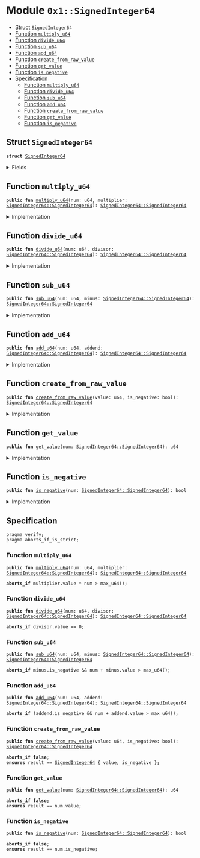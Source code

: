
<a name="0x1_SignedInteger64"></a>

# Module `0x1::SignedInteger64`



-  [Struct <code><a href="SignedInteger64.md#0x1_SignedInteger64">SignedInteger64</a></code>](#0x1_SignedInteger64_SignedInteger64)
-  [Function <code>multiply_u64</code>](#0x1_SignedInteger64_multiply_u64)
-  [Function <code>divide_u64</code>](#0x1_SignedInteger64_divide_u64)
-  [Function <code>sub_u64</code>](#0x1_SignedInteger64_sub_u64)
-  [Function <code>add_u64</code>](#0x1_SignedInteger64_add_u64)
-  [Function <code>create_from_raw_value</code>](#0x1_SignedInteger64_create_from_raw_value)
-  [Function <code>get_value</code>](#0x1_SignedInteger64_get_value)
-  [Function <code>is_negative</code>](#0x1_SignedInteger64_is_negative)
-  [Specification](#@Specification_0)
    -  [Function <code>multiply_u64</code>](#@Specification_0_multiply_u64)
    -  [Function <code>divide_u64</code>](#@Specification_0_divide_u64)
    -  [Function <code>sub_u64</code>](#@Specification_0_sub_u64)
    -  [Function <code>add_u64</code>](#@Specification_0_add_u64)
    -  [Function <code>create_from_raw_value</code>](#@Specification_0_create_from_raw_value)
    -  [Function <code>get_value</code>](#@Specification_0_get_value)
    -  [Function <code>is_negative</code>](#@Specification_0_is_negative)


<a name="0x1_SignedInteger64_SignedInteger64"></a>

## Struct `SignedInteger64`



<pre><code><b>struct</b> <a href="SignedInteger64.md#0x1_SignedInteger64">SignedInteger64</a>
</code></pre>



<details>
<summary>Fields</summary>


<dl>
<dt>
<code>value: u64</code>
</dt>
<dd>

</dd>
<dt>
<code>is_negative: bool</code>
</dt>
<dd>

</dd>
</dl>


</details>

<a name="0x1_SignedInteger64_multiply_u64"></a>

## Function `multiply_u64`



<pre><code><b>public</b> <b>fun</b> <a href="SignedInteger64.md#0x1_SignedInteger64_multiply_u64">multiply_u64</a>(num: u64, multiplier: <a href="SignedInteger64.md#0x1_SignedInteger64_SignedInteger64">SignedInteger64::SignedInteger64</a>): <a href="SignedInteger64.md#0x1_SignedInteger64_SignedInteger64">SignedInteger64::SignedInteger64</a>
</code></pre>



<details>
<summary>Implementation</summary>


<pre><code><b>public</b> <b>fun</b> <a href="SignedInteger64.md#0x1_SignedInteger64_multiply_u64">multiply_u64</a>(num: u64, multiplier: <a href="SignedInteger64.md#0x1_SignedInteger64">SignedInteger64</a>): <a href="SignedInteger64.md#0x1_SignedInteger64">SignedInteger64</a> {
    <b>let</b> product = multiplier.value * num;
    <a href="SignedInteger64.md#0x1_SignedInteger64">SignedInteger64</a> { value: (product <b>as</b> u64), is_negative: multiplier.is_negative }
}
</code></pre>



</details>

<a name="0x1_SignedInteger64_divide_u64"></a>

## Function `divide_u64`



<pre><code><b>public</b> <b>fun</b> <a href="SignedInteger64.md#0x1_SignedInteger64_divide_u64">divide_u64</a>(num: u64, divisor: <a href="SignedInteger64.md#0x1_SignedInteger64_SignedInteger64">SignedInteger64::SignedInteger64</a>): <a href="SignedInteger64.md#0x1_SignedInteger64_SignedInteger64">SignedInteger64::SignedInteger64</a>
</code></pre>



<details>
<summary>Implementation</summary>


<pre><code><b>public</b> <b>fun</b> <a href="SignedInteger64.md#0x1_SignedInteger64_divide_u64">divide_u64</a>(num: u64, divisor: <a href="SignedInteger64.md#0x1_SignedInteger64">SignedInteger64</a>): <a href="SignedInteger64.md#0x1_SignedInteger64">SignedInteger64</a> {
    <b>let</b> quotient = num / divisor.value;
    <a href="SignedInteger64.md#0x1_SignedInteger64">SignedInteger64</a> { value: (quotient <b>as</b> u64), is_negative: divisor.is_negative }
}
</code></pre>



</details>

<a name="0x1_SignedInteger64_sub_u64"></a>

## Function `sub_u64`



<pre><code><b>public</b> <b>fun</b> <a href="SignedInteger64.md#0x1_SignedInteger64_sub_u64">sub_u64</a>(num: u64, minus: <a href="SignedInteger64.md#0x1_SignedInteger64_SignedInteger64">SignedInteger64::SignedInteger64</a>): <a href="SignedInteger64.md#0x1_SignedInteger64_SignedInteger64">SignedInteger64::SignedInteger64</a>
</code></pre>



<details>
<summary>Implementation</summary>


<pre><code><b>public</b> <b>fun</b> <a href="SignedInteger64.md#0x1_SignedInteger64_sub_u64">sub_u64</a>(num: u64, minus: <a href="SignedInteger64.md#0x1_SignedInteger64">SignedInteger64</a>): <a href="SignedInteger64.md#0x1_SignedInteger64">SignedInteger64</a> {
    <b>if</b> (minus.is_negative) {
        <b>let</b> result = num + minus.value;
        <a href="SignedInteger64.md#0x1_SignedInteger64">SignedInteger64</a> { value: (result <b>as</b> u64), is_negative: <b>false</b> }
    } <b>else</b> {
        <b>if</b> (num &gt; minus.value)  {
            <b>let</b> result = num - minus.value;
            <a href="SignedInteger64.md#0x1_SignedInteger64">SignedInteger64</a> { value: (result <b>as</b> u64), is_negative: <b>false</b> }
        }<b>else</b> {
            <b>let</b> result = minus.value - num;
            <a href="SignedInteger64.md#0x1_SignedInteger64">SignedInteger64</a> { value: (result <b>as</b> u64), is_negative: <b>true</b> }
        }
    }
}
</code></pre>



</details>

<a name="0x1_SignedInteger64_add_u64"></a>

## Function `add_u64`



<pre><code><b>public</b> <b>fun</b> <a href="SignedInteger64.md#0x1_SignedInteger64_add_u64">add_u64</a>(num: u64, addend: <a href="SignedInteger64.md#0x1_SignedInteger64_SignedInteger64">SignedInteger64::SignedInteger64</a>): <a href="SignedInteger64.md#0x1_SignedInteger64_SignedInteger64">SignedInteger64::SignedInteger64</a>
</code></pre>



<details>
<summary>Implementation</summary>


<pre><code><b>public</b> <b>fun</b> <a href="SignedInteger64.md#0x1_SignedInteger64_add_u64">add_u64</a>(num: u64, addend: <a href="SignedInteger64.md#0x1_SignedInteger64">SignedInteger64</a>): <a href="SignedInteger64.md#0x1_SignedInteger64">SignedInteger64</a> {
    <b>if</b> (addend.is_negative) {
       <b>if</b> (num &gt; addend.value)  {
           <b>let</b> result = num - addend.value;
           <a href="SignedInteger64.md#0x1_SignedInteger64">SignedInteger64</a> { value: (result <b>as</b> u64), is_negative: <b>false</b> }
       }<b>else</b> {
           <b>let</b> result = addend.value - num;
           <a href="SignedInteger64.md#0x1_SignedInteger64">SignedInteger64</a> { value: (result <b>as</b> u64), is_negative: <b>true</b> }
       }
    } <b>else</b> {
         <b>let</b> result = num + addend.value;
         <a href="SignedInteger64.md#0x1_SignedInteger64">SignedInteger64</a> { value: (result <b>as</b> u64), is_negative: <b>false</b> }
    }
}
</code></pre>



</details>

<a name="0x1_SignedInteger64_create_from_raw_value"></a>

## Function `create_from_raw_value`



<pre><code><b>public</b> <b>fun</b> <a href="SignedInteger64.md#0x1_SignedInteger64_create_from_raw_value">create_from_raw_value</a>(value: u64, is_negative: bool): <a href="SignedInteger64.md#0x1_SignedInteger64_SignedInteger64">SignedInteger64::SignedInteger64</a>
</code></pre>



<details>
<summary>Implementation</summary>


<pre><code><b>public</b> <b>fun</b> <a href="SignedInteger64.md#0x1_SignedInteger64_create_from_raw_value">create_from_raw_value</a>(value: u64, is_negative: bool): <a href="SignedInteger64.md#0x1_SignedInteger64">SignedInteger64</a> {
    <a href="SignedInteger64.md#0x1_SignedInteger64">SignedInteger64</a> { value, is_negative }
}
</code></pre>



</details>

<a name="0x1_SignedInteger64_get_value"></a>

## Function `get_value`



<pre><code><b>public</b> <b>fun</b> <a href="SignedInteger64.md#0x1_SignedInteger64_get_value">get_value</a>(num: <a href="SignedInteger64.md#0x1_SignedInteger64_SignedInteger64">SignedInteger64::SignedInteger64</a>): u64
</code></pre>



<details>
<summary>Implementation</summary>


<pre><code><b>public</b> <b>fun</b> <a href="SignedInteger64.md#0x1_SignedInteger64_get_value">get_value</a>(num: <a href="SignedInteger64.md#0x1_SignedInteger64">SignedInteger64</a>): u64 {
    num.value
}
</code></pre>



</details>

<a name="0x1_SignedInteger64_is_negative"></a>

## Function `is_negative`



<pre><code><b>public</b> <b>fun</b> <a href="SignedInteger64.md#0x1_SignedInteger64_is_negative">is_negative</a>(num: <a href="SignedInteger64.md#0x1_SignedInteger64_SignedInteger64">SignedInteger64::SignedInteger64</a>): bool
</code></pre>



<details>
<summary>Implementation</summary>


<pre><code><b>public</b> <b>fun</b> <a href="SignedInteger64.md#0x1_SignedInteger64_is_negative">is_negative</a>(num: <a href="SignedInteger64.md#0x1_SignedInteger64">SignedInteger64</a>): bool {
    num.is_negative
}
</code></pre>



</details>

<a name="@Specification_0"></a>

## Specification



<pre><code>pragma verify;
pragma aborts_if_is_strict;
</code></pre>



<a name="@Specification_0_multiply_u64"></a>

### Function `multiply_u64`


<pre><code><b>public</b> <b>fun</b> <a href="SignedInteger64.md#0x1_SignedInteger64_multiply_u64">multiply_u64</a>(num: u64, multiplier: <a href="SignedInteger64.md#0x1_SignedInteger64_SignedInteger64">SignedInteger64::SignedInteger64</a>): <a href="SignedInteger64.md#0x1_SignedInteger64_SignedInteger64">SignedInteger64::SignedInteger64</a>
</code></pre>




<pre><code><b>aborts_if</b> multiplier.value * num &gt; max_u64();
</code></pre>



<a name="@Specification_0_divide_u64"></a>

### Function `divide_u64`


<pre><code><b>public</b> <b>fun</b> <a href="SignedInteger64.md#0x1_SignedInteger64_divide_u64">divide_u64</a>(num: u64, divisor: <a href="SignedInteger64.md#0x1_SignedInteger64_SignedInteger64">SignedInteger64::SignedInteger64</a>): <a href="SignedInteger64.md#0x1_SignedInteger64_SignedInteger64">SignedInteger64::SignedInteger64</a>
</code></pre>




<pre><code><b>aborts_if</b> divisor.value == 0;
</code></pre>



<a name="@Specification_0_sub_u64"></a>

### Function `sub_u64`


<pre><code><b>public</b> <b>fun</b> <a href="SignedInteger64.md#0x1_SignedInteger64_sub_u64">sub_u64</a>(num: u64, minus: <a href="SignedInteger64.md#0x1_SignedInteger64_SignedInteger64">SignedInteger64::SignedInteger64</a>): <a href="SignedInteger64.md#0x1_SignedInteger64_SignedInteger64">SignedInteger64::SignedInteger64</a>
</code></pre>




<pre><code><b>aborts_if</b> minus.is_negative && num + minus.value &gt; max_u64();
</code></pre>



<a name="@Specification_0_add_u64"></a>

### Function `add_u64`


<pre><code><b>public</b> <b>fun</b> <a href="SignedInteger64.md#0x1_SignedInteger64_add_u64">add_u64</a>(num: u64, addend: <a href="SignedInteger64.md#0x1_SignedInteger64_SignedInteger64">SignedInteger64::SignedInteger64</a>): <a href="SignedInteger64.md#0x1_SignedInteger64_SignedInteger64">SignedInteger64::SignedInteger64</a>
</code></pre>




<pre><code><b>aborts_if</b> !addend.is_negative && num + addend.value &gt; max_u64();
</code></pre>



<a name="@Specification_0_create_from_raw_value"></a>

### Function `create_from_raw_value`


<pre><code><b>public</b> <b>fun</b> <a href="SignedInteger64.md#0x1_SignedInteger64_create_from_raw_value">create_from_raw_value</a>(value: u64, is_negative: bool): <a href="SignedInteger64.md#0x1_SignedInteger64_SignedInteger64">SignedInteger64::SignedInteger64</a>
</code></pre>




<pre><code><b>aborts_if</b> <b>false</b>;
<b>ensures</b> result == <a href="SignedInteger64.md#0x1_SignedInteger64">SignedInteger64</a> { value, is_negative };
</code></pre>



<a name="@Specification_0_get_value"></a>

### Function `get_value`


<pre><code><b>public</b> <b>fun</b> <a href="SignedInteger64.md#0x1_SignedInteger64_get_value">get_value</a>(num: <a href="SignedInteger64.md#0x1_SignedInteger64_SignedInteger64">SignedInteger64::SignedInteger64</a>): u64
</code></pre>




<pre><code><b>aborts_if</b> <b>false</b>;
<b>ensures</b> result == num.value;
</code></pre>



<a name="@Specification_0_is_negative"></a>

### Function `is_negative`


<pre><code><b>public</b> <b>fun</b> <a href="SignedInteger64.md#0x1_SignedInteger64_is_negative">is_negative</a>(num: <a href="SignedInteger64.md#0x1_SignedInteger64_SignedInteger64">SignedInteger64::SignedInteger64</a>): bool
</code></pre>




<pre><code><b>aborts_if</b> <b>false</b>;
<b>ensures</b> result == num.is_negative;
</code></pre>

